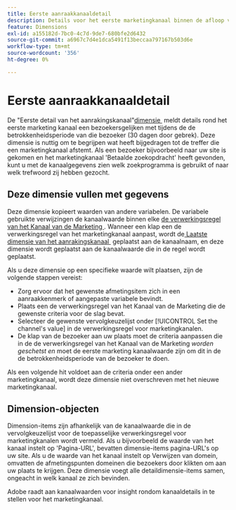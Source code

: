 ```yaml
---
title: Eerste aanraakkanaaldetail
description: Details voor het eerste marketingkanaal binnen de afloop van de betrokkenheid van de bezoeker.
feature: Dimensions
exl-id: a155182d-7bc0-4c7d-9de7-680bfe2d6432
source-git-commit: a6967c7d4e1dca5491f13beccaa797167b503d6e
workflow-type: tm+mt
source-wordcount: '356'
ht-degree: 0%

---
```


# Eerste aanraakkanaaldetail

De &quot;Eerste detail van het aanrakingskanaal&quot;[&#x200B; dimensie &#x200B;](overview.md) meldt details rond het eerste marketing kanaal een bezoekersgelijken met tijdens de de betrokkenheidsperiode van die bezoeker (30 dagen door gebrek). Deze dimensie is nuttig om te begrijpen wat heeft bijgedragen tot de treffer die een marketingkanaal afstemt. Als een bezoeker bijvoorbeeld naar uw site is gekomen en het marketingkanaal &#39;Betaalde zoekopdracht&#39; heeft gevonden, kunt u met de kanaalgegevens zien welk zoekprogramma is gebruikt of naar welk trefwoord zij hebben gezocht.

## Deze dimensie vullen met gegevens

Deze dimensie kopieert waarden van andere variabelen. De variabele gebruikte verwijzingen de kanaalwaarde binnen elke [&#x200B; de verwerkingsregel van het Kanaal van de Marketing &#x200B;](/help/admin/tools/manage-rs/edit-settings/marketing-channels/c-rules.md). Wanneer een klap een de verwerkingsregel van het marketingkanaal aanpast, wordt de [&#x200B; Laatste dimensie van het aanrakingskanaal &#x200B;](last-touch-channel.md) geplaatst aan de kanaalnaam, en deze dimensie wordt geplaatst aan de kanaalwaarde die in de regel wordt geplaatst.

Als u deze dimensie op een specifieke waarde wilt plaatsen, zijn de volgende stappen vereist:

* Zorg ervoor dat het gewenste afmetingsitem zich in een aanraakkenmerk of aangepaste variabele bevindt.
* Plaats een de verwerkingsregel van het Kanaal van de Marketing die de gewenste criteria voor de slag bevat.
* Selecteer de gewenste vervolgkeuzelijst onder [!UICONTROL Set the channel's value] in de verwerkingsregel voor marketingkanalen.
* De klap van de bezoeker aan uw plaats moet de criteria aanpassen die in de de verwerkingsregel van het Kanaal van de Marketing _worden geschetst en_ moet de eerste marketing kanaalwaarde zijn om dit in de de betrokkenheidsperiode van de bezoeker te doen.

Als een volgende hit voldoet aan de criteria onder een ander marketingkanaal, wordt deze dimensie niet overschreven met het nieuwe marketingkanaal.

## Dimension-objecten

Dimension-items zijn afhankelijk van de kanaalwaarde die in de vervolgkeuzelijst voor de toepasselijke verwerkingsregel voor marketingkanalen wordt vermeld. Als u bijvoorbeeld de waarde van het kanaal instelt op &#39;Pagina-URL&#39;, bevatten dimensie-items pagina-URL&#39;s op uw site. Als u de waarde van het kanaal instelt op Verwijzen van domein, omvatten de afmetingspunten domeinen die bezoekers door klikten om aan uw plaats te krijgen. Deze dimensie voegt alle detaildimensie-items samen, ongeacht in welk kanaal ze zich bevinden.

Adobe raadt aan kanaalwaarden voor insight rondom kanaaldetails in te stellen voor het marketingkanaal.
